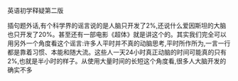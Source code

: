英语初学释疑第二版

插句题外话,有个科学界的谣言说的是人脑只开发了2%,还说什么爱因斯坦的大脑也只开发了20%。甚至还有一部电影《超体》就是讲这个的。其实我们完全可以用另外一个角度看这个谣言:许多人平时并不真的动脑思考,平时所作所为,一言一行都是靠着习惯、本能和随大流。这些人一天24小时真正动脑的时间可能真的只有2%,也就是半小时的样子。从使用大量时间的长短这个角度看,很多人大脑开发的确实不多